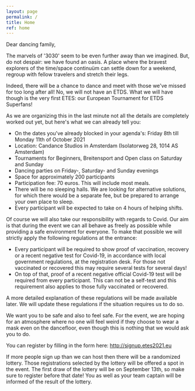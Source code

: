 ```yaml
---
layout: page
permalink: /
title: Home
ref: home
---
```

Dear dancing family,

The marvels of '3030' seem to be even further away than we imagined. But, do not despair: we have found an oasis. A place where the bravest explorers of the time/space continuüm can settle down for a weekend, regroup with fellow travelers and stretch their legs.

Indeed, there will be a chance to dance and meet with those we've missed for too long after all! No, we will not have an ETDS. What we will have though is the very first ETES: our European Tournament for ETDS Superfans!

As we are organizing this in the last minute not all the details are completely worked out yet, but here's what we can already tell you:
- On the dates you've already blocked in your agenda's: Friday 8th till Monday 11th of October 2021
- Location: Candance Studios in Amsterdam (Isolatorweg 28, 1014 AS Amsterdam)
- Tournaments for Beginners, Breitensport and Open class on Saturday and Sunday
- Dancing parties on Friday-, Saturday- and Sunday evenings
- Space for approximately 200 participants
- Participation fee: 70 euros. This will include most meals.
- There will be no sleeping halls. We are looking for alternative solutions, for which there would be a separate fee, but be prepared to arrange your own place to sleep.
- Every participant will be expected to take on 4 hours of helping shifts.

Of course we will also take our responsibility with regards to Covid. Our aim is that during the event we can all behave as freely as possible while providing a safe environment for everyone. To make that possible we will strictly apply the following regulations at the entrance:
- Every participant will be required to show proof of vaccination, recovery or a recent negative test for Covid-19, in accordance with local government regulations, at the registration desk. For those not vaccinated or recovered this may require several tests for several days!
- On top of that, proof of a recent negative official Covid-19 test will be required from every participant. This can not be a self-test and this requirement also applies to those fully vaccinated or recovered.

A more detailed explanation of these regulations will be made available later. We will update these regulations if the situation requires us to do so.

We want you to be safe and also to feel safe. For the event, we are hoping for an atmosphere where no one will feel weird if they choose to wear a mask even on the dancefloor, even though this is nothing that we would ask you to do.


You can register by filling in the form here: http://signup.etes2021.eu

If more people sign up than we can host then there will be a randomized lottery. Those registrations selected by the lottery will be offered a spot in the event. The first draw of the lottery will be on September 13th, so make sure to register before that date! You as well as your team captain will be informed of the result of the lottery.
